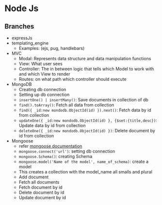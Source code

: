 # Node Js

## Branches
- expressJs
- templating_engine
  - Examples: (ejs, pug, handlebars)
- MVC
  - Modal: Represents data structure and data manipulation functions
  - View: What user sees
  - Controller: The in between logic that tells which Model to work with and which View to render
  - Routes: on what path which controller should execute
- MongoDB
  - Creating db connection
  - Setting up db connection
  - `insertOne() | insertMany()`: Save documents in collection of db
  - `find().toArray()`: Fetch all data from collection
  - `find({ _id:new mondodb.ObjectId(id) }).next()`: Fetch data by id from collection
  - `updateOne({ _id:new mondodb.ObjectId(id) }, {$set:{title,desc})`: Update data by id from collection
  - `deleteOne({ _id:new mondodb.ObjectId(id) })`: Delete document by id from collection
- Mongoose
  - refer [mongoose documentation](https://mongoosejs.com/docs/)
  - `mongoose.connect('url')`: setting db connection
  - `mongoose.Schema()`: creating Schema
  - `mongoose.model('Name of the model', name_of_schema)`: create a model
  - This creates a collection with the model_name all smalls and plural
  - Add document
  - Fetch all documents
  - Fetch document by id
  - Delete document by id
  - Update document by id